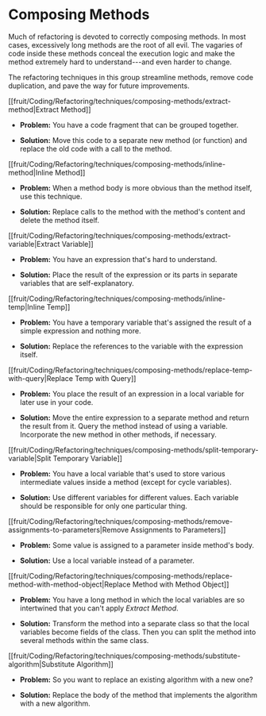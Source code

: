 # Composing Methods

Much of refactoring is devoted to correctly composing methods. In most cases, excessively long methods are the root of all evil. The vagaries of code inside these methods conceal the execution logic and make the method extremely hard to understand---and even harder to change.

The refactoring techniques in this group streamline methods, remove code duplication, and pave the way for future improvements.

[[fruit/Coding/Refactoring/techniques/composing-methods/extract-method|Extract Method]]
- **Problem:** You have a code fragment that can be grouped together.

- **Solution:** Move this code to a separate new method (or function) and replace the old code with a call to the method.

[[fruit/Coding/Refactoring/techniques/composing-methods/inline-method|Inline Method]]

- **Problem:** When a method body is more obvious than the method itself, use this technique.

- **Solution:** Replace calls to the method with the method's content and delete the method itself.

[[fruit/Coding/Refactoring/techniques/composing-methods/extract-variable|Extract Variable]]

- **Problem:** You have an expression that's hard to understand.

- **Solution:** Place the result of the expression or its parts in separate variables that are self-explanatory.

[[fruit/Coding/Refactoring/techniques/composing-methods/inline-temp|Inline Temp]]

- **Problem:** You have a temporary variable that's assigned the result of a simple expression and nothing more.

- **Solution:** Replace the references to the variable with the expression itself.

[[fruit/Coding/Refactoring/techniques/composing-methods/replace-temp-with-query|Replace Temp with Query]]
- **Problem:** You place the result of an expression in a local variable for later use in your code.

- **Solution:** Move the entire expression to a separate method and return the result from it. Query the method instead of using a variable. Incorporate the new method in other methods, if necessary.

[[fruit/Coding/Refactoring/techniques/composing-methods/split-temporary-variable|Split Temporary Variable]]

- **Problem:** You have a local variable that's used to store various intermediate values inside a method (except for cycle variables).

- **Solution:** Use different variables for different values. Each variable should be responsible for only one particular thing.

[[fruit/Coding/Refactoring/techniques/composing-methods/remove-assignments-to-parameters|Remove Assignments to Parameters]]

- **Problem:** Some value is assigned to a parameter inside method's body.

- **Solution:** Use a local variable instead of a parameter.

[[fruit/Coding/Refactoring/techniques/composing-methods/replace-method-with-method-object|Replace Method with Method Object]]
- **Problem:** You have a long method in which the local variables are so intertwined that you can't apply *Extract Method*.

- **Solution:** Transform the method into a separate class so that the local variables become fields of the class. Then you can split the method into several methods within the same class.

[[fruit/Coding/Refactoring/techniques/composing-methods/substitute-algorithm|Substitute Algorithm]]

- **Problem:** So you want to replace an existing algorithm with a new one?

- **Solution:** Replace the body of the method that implements the algorithm with a new algorithm.
